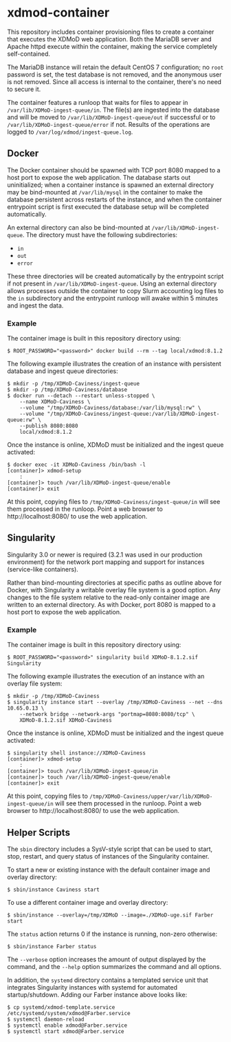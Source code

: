 # xdmod-container

This repository includes container provisioning files to create a container that executes the XDMoD web application.  Both the MariaDB server and Apache httpd execute within the container, making the service completely self-contained.

The MariaDB instance will retain the default CentOS 7 configuration; no `root` password is set, the test database is not removed, and the anonymous user is not removed.  Since all access is internal to the container, there's no need to secure it.

The container features a runloop that waits for files to appear in `/var/lib/XDMoD-ingest-queue/in`.  The file(s) are ingested into the database and will be moved to `/var/lib/XDMoD-ingest-queue/out` if successful or to `/var/lib/XDMoD-ingest-queue/error` if not.  Results of the operations are logged to `/var/log/xdmod/ingest-queue.log`.

## Docker

The Docker container should be spawned with TCP port 8080 mapped to a host port to expose the web application.  The database starts out uninitialized; when a container instance is spawned an external directory may be bind-mounted at `/var/lib/mysql` in the container to make the database persistent across restarts of the instance, and when the container entrypoint script is first executed the database setup will be completed automatically.

An external directory can also be bind-mounted at `/var/lib/XDMoD-ingest-queue`.  The directory must have the following subdirectories:

  - `in`
  - `out`
  - `error`

These three directories will be created automatically by the entrypoint script if not present in `/var/lib/XDMoD-ingest-queue`.  Using an external directory allows processes outside the container to copy Slurm accounting log files to the `in` subdirectory and the entrypoint runloop will awake within 5 minutes and ingest the data.

### Example

The container image is built in this repository directory using:

```
$ ROOT_PASSWORD="<password>" docker build --rm --tag local/xdmod:8.1.2
```

The following example illustrates the creation of an instance with persistent database and ingest queue directories:

```
$ mkdir -p /tmp/XDMoD-Caviness/ingest-queue
$ mkdir -p /tmp/XDMoD-Caviness/database
$ docker run --detach --restart unless-stopped \
    --name XDMoD-Caviness \
    --volume "/tmp/XDMoD-Caviness/database:/var/lib/mysql:rw" \
    --volume "/tmp/XDMoD-Caviness/ingest-queue:/var/lib/XDMoD-ingest-queue:rw" \
    --publish 8080:8080
    local/xdmod:8.1.2
```

Once the instance is online, XDMoD must be initialized and the ingest queue activated:

```
$ docker exec -it XDMoD-Caviness /bin/bash -l
[container]> xdmod-setup
    :
[container]> touch /var/lib/XDMoD-ingest-queue/enable
[container]> exit
```

At this point, copying files to `/tmp/XDMoD-Caviness/ingest-queue/in` will see them processed in the runloop.  Point a web browser to http://localhost:8080/ to use the web application.

## Singularity

Singularity 3.0 or newer is required (3.2.1 was used in our production environment) for the network port mapping and support for instances (service-like containers).

Rather than bind-mounting directories at specific paths as outline above for Docker, with Singularity a writable overlay file system is a good option.  Any changes to the file system relative to the read-only container image are written to an external directory.  As with Docker, port 8080 is mapped to a host port to expose the web application.

### Example

The container image is built in this repository directory using:

```
$ ROOT_PASSWORD="<password>" singularity build XDMoD-8.1.2.sif Singularity
```

The following example illustrates the execution of an instance with an overlay file system:

```
$ mkdir -p /tmp/XDMoD-Caviness
$ singularity instance start --overlay /tmp/XDMoD-Caviness --net --dns 10.65.0.13 \
    --network bridge --network-args "portmap=8080:8080/tcp" \
    XDMoD-8.1.2.sif XDMoD-Caviness
```

Once the instance is online, XDMoD must be initialized and the ingest queue activated:

```
$ singularity shell instance://XDMoD-Caviness
[container]> xdmod-setup
    :
[container]> touch /var/lib/XDMoD-ingest-queue/in
[container]> touch /var/lib/XDMoD-ingest-queue/enable
[container]> exit
```

At this point, copying files to `/tmp/XDMoD-Caviness/upper/var/lib/XDMoD-ingest-queue/in` will see them processed in the runloop.  Point a web browser to http://localhost:8080/ to use the web application.

## Helper Scripts

The `sbin` directory includes a SysV-style script that can be used to start, stop, restart, and query status of instances of the Singularity container.

To start a new or existing instance with the default container image and overlay directory:

```
$ sbin/instance Caviness start
```

To use a different container image and overlay directory:

```
$ sbin/instance --overlay=/tmp/XDMoD --image=./XDMoD-uge.sif Farber start
```

The `status` action returns 0 if the instance is running, non-zero otherwise:

```
$ sbin/instance Farber status
```

The `--verbose` option increases the amount of output displayed by the command, and the `--help` option summarizes the command and all options.

In addition, the `systemd` directory contains a templated service unit that integrates Singularity instances with systemd for automated startup/shutdown.  Adding our Farber instance above looks like:

```
$ cp systemd/xdmod-template.service /etc/systemd/system/xdmod@Farber.service
$ systemctl daemon-reload
$ systemctl enable xdmod@Farber.service
$ systemctl start xdmod@Farber.service
```

